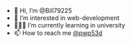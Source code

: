 - 👋 Hi, I’m @Bill79225
- 👀 I’m interested in web-development
- 👨🏻‍💻 I’m currently learning in university
- 📫 How to reach me [@pwp53d](https://t.me/pwp53d)
